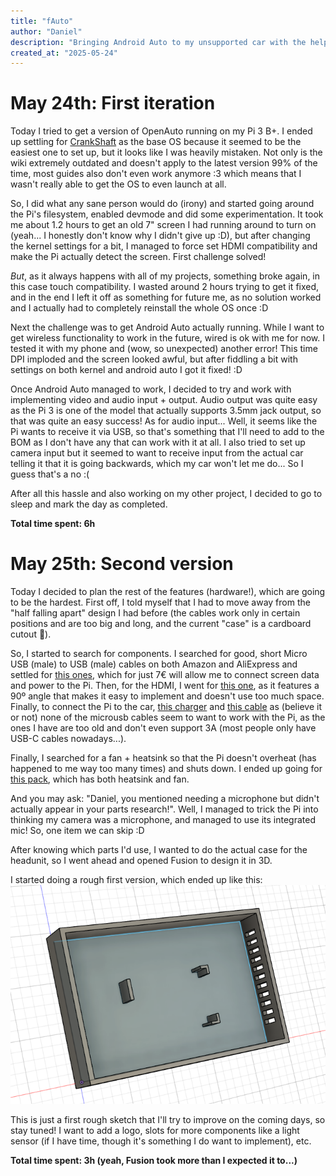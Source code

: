 ```yaml
---
title: "fAuto"
author: "Daniel"
description: "Bringing Android Auto to my unsupported car with the help of a Raspberry Pi"
created_at: "2025-05-24"
---
```


# May 24th: First iteration

Today I tried to get a version of OpenAuto running on my Pi 3 B+. I ended up settling for [CrankShaft](https://github.com/opencardev/crankshaft) as the base OS because it seemed to be the easiest one to set up, but it looks like I was heavily mistaken. Not only is the wiki extremely outdated and doesn't apply to the latest version 99% of the time, most guides also don't even work anymore :3 which means that I wasn't really able to get the OS to even launch at all.

So, I did what any sane person would do (irony) and started going around the Pi's filesystem, enabled devmode and did some experimentation. It took me about 1.2 hours to get an old 7" screen I had running around to turn on (yeah... I honestly don't know why I didn't give up :D), but after changing the kernel settings for a bit, I managed to force set HDMI compatibility and make the Pi actually detect the screen. First challenge solved!

*But*, as it always happens with all of my projects, something broke again, in this case touch compatibility. I wasted around 2 hours trying to get it fixed, and in the end I left it off as something for future me, as no solution worked and I actually had to completely reinstall the whole OS once :D

Next the challenge was to get Android Auto actually running. While I want to get wireless functionality to work in the future, wired is ok with me for now. I tested it with my phone and (wow, so unexpected) another error! This time DPI imploded and the screen looked awful, but after fiddling a bit with settings on both kernel and android auto I got it fixed! :D

Once Android Auto managed to work, I decided to try and work with implementing video and audio input + output. Audio output was quite easy as the Pi 3 is one of the model that actually supports 3.5mm jack output, so that was quite an easy success! As for audio input... Well, it seems like the Pi wants to receive it via USB, so that's something that I'll need to add to the BOM as I don't have any that can work with it at all. I also tried to set up camera input but it seemed to want to receive input from the actual car telling it that it is going backwards, which my car won't let me do... So I guess that's a no :(

After all this hassle and also working on my other project, I decided to go to sleep and mark the day as completed.

**Total time spent: 6h**

# May 25th: Second version

Today I decided to plan the rest of the features (hardware!), which are going to be the hardest. First off, I told myself that I had to move away from the "half falling apart" design I had before (the cables work only in certain positions and are too big and long, and the current "case" is a cardboard cutout 🤣).

So, I started to search for components. I searched for good, short Micro USB (male) to USB (male) cables on both Amazon and AliExpress and settled for [this ones](https://www.amazon.es/gp/product/B094Q9TKZR/), which for just 7€ will allow me to connect screen data and power to the Pi. Then, for the HDMI, I went for [this one](https://www.amazon.es/PNGKNYOCN-ascendente-velocidad-adaptador-compatible/dp/B08S7D6GH7/), as it features a 90º angle that makes it easy to implement and doesn't use too much space. Finally, to connect the Pi to the car, [this charger](https://www.amazon.es/PNGKNYOCN-ascendente-velocidad-adaptador-compatible/dp/B08S7D6GH7/) and [this cable](https://www.amazon.es/VBESTLIFE-Raspberry-universal-alimentaci%C3%B3n-Interruptor/dp/B07BLRR29C/) as (believe it or not) none of the microusb cables seem to want to work with the Pi, as the ones I have are too old and don't even support 3A (most people only have USB-C cables nowadays...).

Finally, I searched for a fan + heatsink so that the Pi doesn't overheat (has happened to me way too many times) and shuts down. I ended up going for [this pack](https://www.amazon.es/GeeekPi-enfriamiento-Raspberry-disipador-Ventilador/dp/B07JGNF5F8/), which has both heatsink and fan.

And you may ask: "Daniel, you mentioned needing a microphone but didn't actually appear in your parts research!". Well, I managed to trick the Pi into thinking my camera was a microphone, and managed to use its integrated mic! So, one item we can skip :D

After knowing which parts I'd use, I wanted to do the actual case for the headunit, so I went ahead and opened Fusion to design it in 3D.

I started doing a rough first version, which ended up like this: ![3D view 1](https://github.com/justdanielndev/f-auto/blob/main/3D.png?raw=true)

This is just a first rough sketch that I'll try to improve on the coming days, so stay tuned! I want to add a logo, slots for more components like a light sensor (if I have time, though it's something I do want to implement), etc.

**Total time spent: 3h (yeah, Fusion took more than I expected it to...)**
